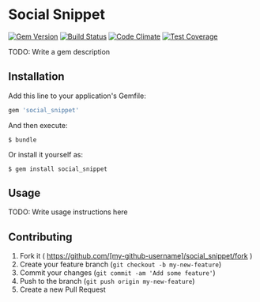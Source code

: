 # Social Snippet

[![Gem Version](https://img.shields.io/gem/v/social_snippet.svg)](https://rubygems.org/gems/social_snippet)
[![Build Status](https://img.shields.io/travis/social-snippet/social-snippet.svg)](https://travis-ci.org/social-snippet/social-snippet)
[![Code Climate](https://img.shields.io/codeclimate/github/social-snippet/social-snippet.svg)](https://codeclimate.com/github/social-snippet/social-snippet)
[![Test Coverage](https://img.shields.io/codeclimate/coverage/github/social-snippet/social-snippet.svg)](https://codeclimate.com/github/social-snippet/social-snippet)

TODO: Write a gem description

## Installation

Add this line to your application's Gemfile:

```ruby
gem 'social_snippet'
```

And then execute:

    $ bundle

Or install it yourself as:

    $ gem install social_snippet

## Usage

TODO: Write usage instructions here

## Contributing

1. Fork it ( https://github.com/[my-github-username]/social_snippet/fork )
2. Create your feature branch (`git checkout -b my-new-feature`)
3. Commit your changes (`git commit -am 'Add some feature'`)
4. Push to the branch (`git push origin my-new-feature`)
5. Create a new Pull Request
